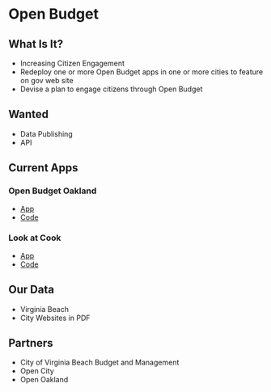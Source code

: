 # Open Budget

## What Is It?

* Increasing Citizen Engagement
* Redeploy one or more Open Budget apps in one or more cities to feature on gov web site
* Devise a plan to engage citizens through Open Budget

## Wanted

* Data Publishing
* API

## Current Apps

### Open Budget Oakland

* [App](http://openbudgetoakland.org/)
* [Code](https://github.com/adstiles/openbudgetoakland/tree/gh-pages)

### Look at Cook

* [App](http://lookatcook.com/)
* [Code](https://github.com/open-city/look-at-cook)

## Our Data

* Virginia Beach
* City Websites in PDF

## Partners

* City of Virginia Beach Budget and Management
* Open City
* Open Oakland

